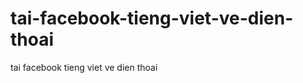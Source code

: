 tai-facebook-tieng-viet-ve-dien-thoai
=====================================

tai facebook tieng viet ve dien thoai
